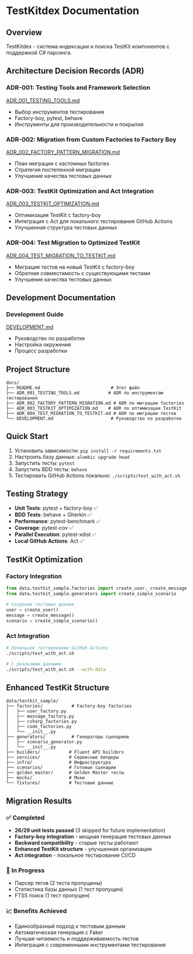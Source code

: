 # TestKitdex Documentation

## Overview
TestKitdex - система индексации и поиска TestKit компонентов с поддержкой C# парсинга.

## Architecture Decision Records (ADR)

### ADR-001: Testing Tools and Framework Selection
[ADR_001_TESTING_TOOLS.md](./ADR_001_TESTING_TOOLS.md)
- Выбор инструментов тестирования
- Factory-boy, pytest, behave
- Инструменты для производительности и покрытия

### ADR-002: Migration from Custom Factories to Factory Boy
[ADR_002_FACTORY_PATTERN_MIGRATION.md](./ADR_002_FACTORY_PATTERN_MIGRATION.md)
- План миграции с кастомных factories
- Стратегия постепенной миграции
- Улучшение качества тестовых данных

### ADR-003: TestKit Optimization and Act Integration
[ADR_003_TESTKIT_OPTIMIZATION.md](./ADR_003_TESTKIT_OPTIMIZATION.md)
- Оптимизация TestKit с factory-boy
- Интеграция с Act для локального тестирования GitHub Actions
- Улучшенная структура тестовых данных

### ADR-004: Test Migration to Optimized TestKit
[ADR_004_TEST_MIGRATION_TO_TESTKIT.md](./ADR_004_TEST_MIGRATION_TO_TESTKIT.md)
- Миграция тестов на новый TestKit с factory-boy
- Обратная совместимость с существующими тестами
- Улучшение качества тестовых данных

## Development Documentation

### Development Guide
[DEVELOPMENT.md](./DEVELOPMENT.md)
- Руководство по разработке
- Настройка окружения
- Процесс разработки

## Project Structure

```
docs/
├── README.md                           # Этот файл
├── ADR_001_TESTING_TOOLS.md           # ADR по инструментам тестирования
├── ADR_002_FACTORY_PATTERN_MIGRATION.md # ADR по миграции factories
├── ADR_003_TESTKIT_OPTIMIZATION.md    # ADR по оптимизации TestKit
├── ADR_004_TEST_MIGRATION_TO_TESTKIT.md # ADR по миграции тестов
└── DEVELOPMENT.md                      # Руководство по разработке
```

## Quick Start

1. Установить зависимости: `pip install -r requirements.txt`
2. Настроить базу данных: `alembic upgrade head`
3. Запустить тесты: `pytest`
4. Запустить BDD тесты: `behave`
5. Тестировать GitHub Actions локально: `./scripts/test_with_act.sh`

## Testing Strategy

- **Unit Tests**: pytest + factory-boy ✅
- **BDD Tests**: behave + Gherkin ✅
- **Performance**: pytest-benchmark ✅
- **Coverage**: pytest-cov ✅
- **Parallel Execution**: pytest-xdist ✅
- **Local GitHub Actions**: Act ✅

## TestKit Optimization

### Factory Integration
```python
from data.testkit_sample.factories import create_user, create_message
from data.testkit_sample.generators import create_simple_scenario

# Создание тестовых данных
user = create_user()
message = create_message()
scenario = create_simple_scenario()
```

### Act Integration
```bash
# Локальное тестирование GitHub Actions
./scripts/test_with_act.sh

# С реальными данными
./scripts/test_with_act.sh --with-data
```

## Enhanced TestKit Structure

```
data/testkit_sample/
├── factories/           # Factory-boy factories
│   ├── user_factory.py
│   ├── message_factory.py
│   ├── csharp_factories.py
│   ├── code_factories.py
│   └── __init__.py
├── generators/          # Генераторы сценариев
│   ├── scenario_generator.py
│   └── __init__.py
├── builders/           # Fluent API builders
├── services/           # Сервисные билдеры
├── infra/              # Инфраструктура
├── scenarios/          # Готовые сценарии
├── golden_master/      # Golden Master тесты
├── mocks/              # Моки
└── fixtures/           # Тестовые данные
```

## Migration Results

### ✅ Completed
- **26/29 unit tests passed** (3 skipped for future implementation)
- **Factory-boy integration** - мощная генерация тестовых данных
- **Backward compatibility** - старые тесты работают
- **Enhanced TestKit structure** - улучшенная организация
- **Act integration** - локальное тестирование CI/CD

### 🔄 In Progress
- Парсер тегов (2 теста пропущены)
- Статистика базы данных (1 тест пропущен)
- FTS5 поиск (1 тест пропущен)

### 📈 Benefits Achieved
- Единообразный подход к тестовым данным
- Автоматическая генерация с Faker
- Лучшая читаемость и поддерживаемость тестов
- Интеграция с современными инструментами тестирования 